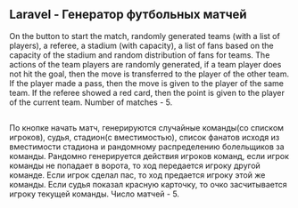 ## Laravel - Генератор футбольных матчей

On the button to start the match, randomly generated teams (with a list of players), a referee, a stadium (with capacity), a list of fans based on the capacity of the stadium and random distribution of fans for teams. The actions of the team players are randomly generated, if a team player does not hit the goal, then the move is transferred to the player of the other team. If the player made a pass, then the move is given to the player of the same team. If the referee showed a red card, then the point is given to the player of the current team. Number of matches - 5.
##
По кнопке начать матч, генерируются случайные команды(со списком игроков), судья, стадион(с вместимостью), список фанатов исходя из вместимости стадиона и рандомному распределению болельщиков за команды. Рандомно генерируется действия игроков команд, если игрок команды не попадает в ворота, то ход передается игроку другой команде. Если игрок сделал пас, то ход предается игроку этой же команды. Если судья показал красную карточку, то очко засчитывается игроку текущей команды. Число матчей - 5.

